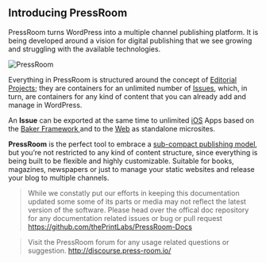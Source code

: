 ## Introducing PressRoom

PressRoom turns WordPress into a multiple channel publishing platform. It is being developed around a vision for digital publishing that we see growing and struggling with the available technologies.

![PressRoom](../media/PR-github.png "PressRoom for Wordpress")

Everything in PressRoom is structured around the concept of [Editorial Projects](configuring_an_editorial_project/README.md); they are containers for an unlimited number of [Issues](configuring_an_issue/README.md), which, in turn, are containers for any kind of content that you can already add and manage in WordPress.

An **Issue** can be exported at the same time to unlimited [iOS](pressroom_addons/ios_exporter/README.md) Apps based on the [Baker Framework ](https://github.com/bakerframework/baker) and to the [Web](pressroom_addons/web_exporter/README.md) as standalone microsites.

**PressRoom** is the perfect tool to embrace a [sub-compact publishing model](http://craigmod.com/journal/subcompact_publishing/), but you’re not restricted to any kind of content structure, since everything is being built to be flexible and highly customizable. Suitable for books, magazines, newspapers or just to manage your static websites and release your blog to multiple channels.

> While we constatly put our efforts in keeping this documentation updated some some of its parts or media may not reflect the latest version of the software. 
> Please head over the offical doc repository for any documentation related issues or bug or pull request
> https://github.com/thePrintLabs/PressRoom-Docs 

> 
> Visit the PressRoom forum for any usage related questions or suggestion.
> http://discourse.press-room.io/ 

